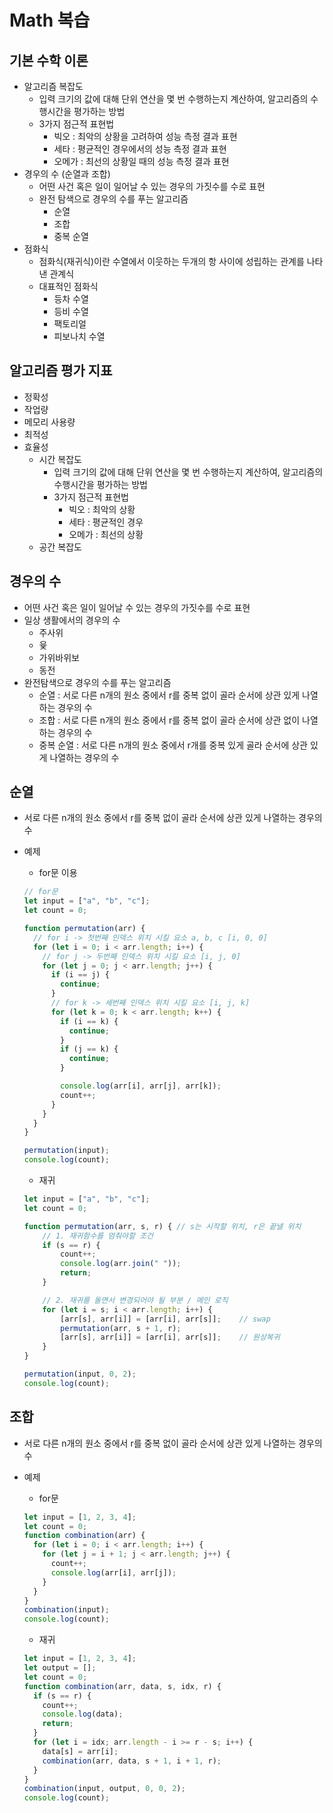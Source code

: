 # Math 복습
## 기본 수학 이론

- 알고리즘 복잡도
    - 입력 크기의 값에 대해 단위 연산을 몇 번 수행하는지 계산하여, 알고리즘의 수행시간을 평가하는 방법
    - 3가지 점근적 표현법
        - 빅오 : 최악의 상황을 고려하여 성능 측정 결과 표현
        - 세타 : 평균적인 경우에서의 성능 측정 결과 표현
        - 오메가 : 최선의 상황일 때의 성능 측정 결과 표현
- 경우의 수 (순열과 조합)
    - 어떤 사건 혹은 일이 일어날 수 있는 경우의 가짓수를 수로 표현
    - 완전 탐색으로 경우의 수를 푸는 알고리즘
        - 순열
        - 조합
        - 중복 순열
- 점화식
    - 점화식(재귀식)이란 수열에서 이웃하는 두개의 항 사이에 성립하는 관계를 나타낸 관계식
    - 대표적인 점화식
        - 등차 수열
        - 등비 수열
        - 팩토리얼
        - 피보나치 수열


## 알고리즘 평가 지표

- 정확성
- 작업량
- 메모리 사용량
- 최적성
- 효율성
    - 시간 복잡도
        - 입력 크기의 값에 대해 단위 연산을 몇 번 수행하는지 계산하여, 알고리즘의 수행시간을 평가하는 방법
        - 3가지 점근적 표현법
            - 빅오 : 최악의 상황
            - 세타 : 평균적인 경우
            - 오메가 : 최선의 상황
    - 공간 복잡도
    

## 경우의 수

- 어떤 사건 혹은 일이 일어날 수 있는 경우의 가짓수를 수로 표현
- 일상 생활에서의 경우의 수
    - 주사위
    - 윷
    - 가위바위보
    - 동전
- 완전탐색으로 경우의 수를 푸는 알고리즘
    - 순열 : 서로 다른 n개의 원소 중에서 r를 중복 없이 골라 순서에 상관 있게 나열하는 경우의 수
    - 조합 : 서로 다른 n개의 원소 중에서 r를 중복 없이 골라 순서에 상관 없이 나열하는 경우의 수
    - 중복 순열 : 서로 다른 n개의 원소 중에서 r개를 중복 있게 골라 순서에 상관 있게 나열하는 경우의 수
    

## 순열

- 서로 다른 n개의 원소 중에서 r를 중복 없이 골라 순서에 상관 있게 나열하는 경우의 수
- 예제
    - for문 이용
    
    ```jsx
    // for문
    let input = ["a", "b", "c"];
    let count = 0;
    
    function permutation(arr) {
      // for i -> 첫번째 인덱스 위치 시킬 요소 a, b, c [i, 0, 0]
      for (let i = 0; i < arr.length; i++) {
        // for j -> 두번째 인덱스 위치 시킬 요소 [i, j, 0]
        for (let j = 0; j < arr.length; j++) {
          if (i == j) {
            continue;
          }
          // for k -> 세번째 인덱스 위치 시킬 요소 [i, j, k]
          for (let k = 0; k < arr.length; k++) {
            if (i == k) {
              continue;
            }
            if (j == k) {
              continue;
            }
    
            console.log(arr[i], arr[j], arr[k]);
            count++;
          }
        }
      }
    }
    
    permutation(input);
    console.log(count);
    ```
    
    - 재귀
    
    ```jsx
    let input = ["a", "b", "c"];
    let count = 0;
    
    function permutation(arr, s, r) { // s는 시작할 위치, r은 끝낼 위치
    	// 1. 재귀함수를 멈춰야할 조건
    	if (s == r) {
    		count++;
    		console.log(arr.join(" "));
    		return;
    	}
    
    	// 2. 재귀를 돌면서 변경되어야 될 부분 / 메인 로직
    	for (let i = s; i < arr.length; i++) {
    		[arr[s], arr[i]] = [arr[i], arr[s]];	// swap
    		permutation(arr, s + 1, r);
    		[arr[s], arr[i]] = [arr[i], arr[s]];	// 원상복귀
    	}
    }
    
    permutation(input, 0, 2);
    console.log(count);
    ```

## 조합

- 서로 다른 n개의 원소 중에서 r를 중복 없이 골라 순서에 상관 있게 나열하는 경우의 수
- 예제
    - for문
    
    ```jsx
    let input = [1, 2, 3, 4];
    let count = 0;
    function combination(arr) {
      for (let i = 0; i < arr.length; i++) {
        for (let j = i + 1; j < arr.length; j++) {
          count++;
          console.log(arr[i], arr[j]);
        }
      }
    }
    combination(input);
    console.log(count);
    ```
    
    - 재귀
    
    ```jsx
    let input = [1, 2, 3, 4];
    let output = [];
    let count = 0;
    function combination(arr, data, s, idx, r) {
      if (s == r) {
        count++;
        console.log(data);
        return;
      }
      for (let i = idx; arr.length - i >= r - s; i++) {
        data[s] = arr[i];
        combination(arr, data, s + 1, i + 1, r);
      }
    }
    combination(input, output, 0, 0, 2);
    console.log(count);
    ```
